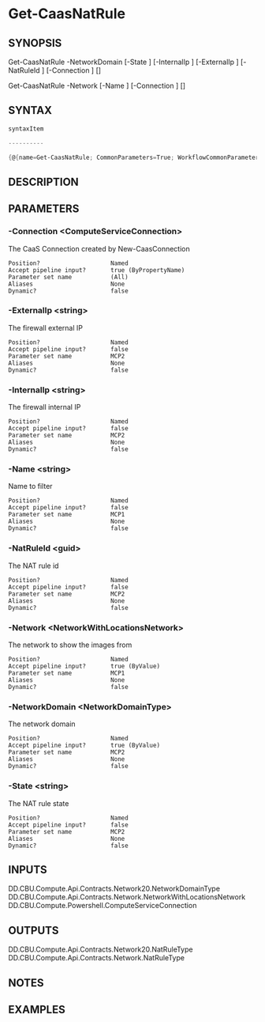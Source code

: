 ﻿Get-CaasNatRule
===================

## SYNOPSIS

Get-CaasNatRule -NetworkDomain <NetworkDomainType> [-State <string>] [-InternalIp <string>] [-ExternalIp <string>] [-NatRuleId <guid>] [-Connection <ComputeServiceConnection>] [<CommonParameters>]

Get-CaasNatRule -Network <NetworkWithLocationsNetwork> [-Name <string>] [-Connection <ComputeServiceConnection>] [<CommonParameters>]


## SYNTAX
```powershell
syntaxItem                                                                                                                                                                                                            

----------                                                                                                                                                                                                            

{@{name=Get-CaasNatRule; CommonParameters=True; WorkflowCommonParameters=False; parameter=System.Object[]}, @{name=Get-CaasNatRule; CommonParameters=True; WorkflowCommonParameters=False; parameter=System.Object[]}}
```

## DESCRIPTION


## PARAMETERS
### -Connection &lt;ComputeServiceConnection&gt;
The CaaS Connection created by New-CaasConnection
```
Position?                    Named
Accept pipeline input?       true (ByPropertyName)
Parameter set name           (All)
Aliases                      None
Dynamic?                     false
```
 
### -ExternalIp &lt;string&gt;
The firewall external IP
```
Position?                    Named
Accept pipeline input?       false
Parameter set name           MCP2
Aliases                      None
Dynamic?                     false
```
 
### -InternalIp &lt;string&gt;
The firewall internal IP
```
Position?                    Named
Accept pipeline input?       false
Parameter set name           MCP2
Aliases                      None
Dynamic?                     false
```
 
### -Name &lt;string&gt;
Name to filter
```
Position?                    Named
Accept pipeline input?       false
Parameter set name           MCP1
Aliases                      None
Dynamic?                     false
```
 
### -NatRuleId &lt;guid&gt;
The NAT rule id
```
Position?                    Named
Accept pipeline input?       false
Parameter set name           MCP2
Aliases                      None
Dynamic?                     false
```
 
### -Network &lt;NetworkWithLocationsNetwork&gt;
The network to show the images from
```
Position?                    Named
Accept pipeline input?       true (ByValue)
Parameter set name           MCP1
Aliases                      None
Dynamic?                     false
```
 
### -NetworkDomain &lt;NetworkDomainType&gt;
The network domain
```
Position?                    Named
Accept pipeline input?       true (ByValue)
Parameter set name           MCP2
Aliases                      None
Dynamic?                     false
```
 
### -State &lt;string&gt;
The NAT rule state
```
Position?                    Named
Accept pipeline input?       false
Parameter set name           MCP2
Aliases                      None
Dynamic?                     false
```

## INPUTS
DD.CBU.Compute.Api.Contracts.Network20.NetworkDomainType
DD.CBU.Compute.Api.Contracts.Network.NetworkWithLocationsNetwork
DD.CBU.Compute.Powershell.ComputeServiceConnection


## OUTPUTS
DD.CBU.Compute.Api.Contracts.Network20.NatRuleType
DD.CBU.Compute.Api.Contracts.Network.NatRuleType


## NOTES


## EXAMPLES
